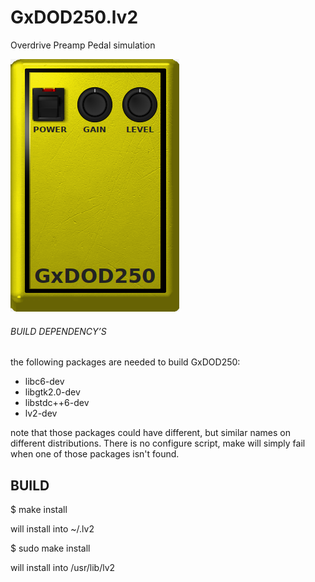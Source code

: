 # GxDOD250.lv2
Overdrive Preamp Pedal simulation 


![GxDOD250](https://raw.githubusercontent.com/brummer10/GxDOD250.lv2/master/GxDOD250.png)


###### BUILD DEPENDENCY’S 

the following packages are needed to build GxDOD250:

- libc6-dev
- libgtk2.0-dev
- libstdc++6-dev
- lv2-dev

note that those packages could have different, but similar names 
on different distributions. There is no configure script, 
make will simply fail when one of those packages isn't found.

## BUILD 

$ make install

will install into ~/.lv2

$ sudo make install

will install into /usr/lib/lv2
